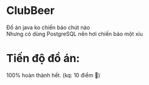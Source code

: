 # ClubBeer
Đồ án java ko chiến báo chút nào\
Nhưng có dùng PostgreSQL nên hơi chiến báo một xíu
# Tiến độ đồ án:
100% hoàn thành hết. (kq: 10 điểm 🥹)
